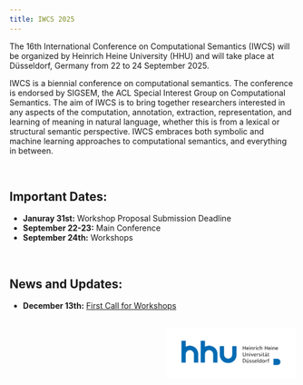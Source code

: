 ```yaml
---
title: IWCS 2025
---
```


The 16th International Conference on Computational Semantics (IWCS) will be organized by Heinrich Heine University (HHU) and will take place at Düsseldorf, Germany from 22 to 24 September 2025.

IWCS is a biennial conference on computational semantics. The conference is endorsed by SIGSEM, the ACL Special Interest Group on Computational Semantics. The aim of IWCS is to bring together researchers interested in any aspects of the computation, annotation, extraction, representation, and learning of meaning in natural language, whether this is from a lexical or structural semantic perspective. IWCS embraces both symbolic and machine learning approaches to computational semantics, and everything in between. 

<br>

Important Dates:
------
* **Januray 31st:** Workshop Proposal Submission Deadline
* **September 22-23:** Main Conference
* **September 24th:** Workshops

<br>


News and Updates:
------
* **December 13th:** [First Call for Workshops](workshops.md) 


<br>

<img src="hhu-logo.png" alt="HHU Logo" style="max-width: 45%; height: auto; display: block; margin-left: auto">

